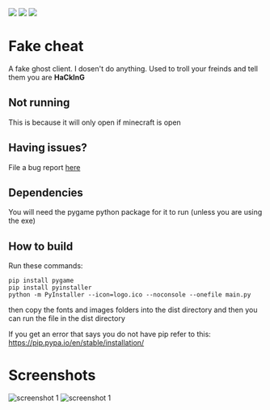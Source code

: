 ![](https://img.shields.io/github/issues/Garbg/fake-cheat) ![](https://img.shields.io/github/directory-file-count/Garbg/fake-cheat) ![](https://img.shields.io/github/license/Garbg/fake-cheat)
# Fake cheat
A fake ghost client. I dosen't do anything. Used to troll your freinds and tell them you are **HaCkInG** 

## Not running
This is because it will only open if minecraft is open

## Having issues?
File a bug report <a href="https://github.com/CloudyWhale/fake-cheat/issues">here</a>
## Dependencies
You will need the pygame python package for it to run (unless you are using the exe)

## How to build
Run these commands:
```
pip install pygame
pip install pyinstaller
python -m PyInstaller --icon=logo.ico --noconsole --onefile main.py
```
then copy the fonts and images folders into the dist directory and then you can run the file in the dist directory

If you get an error that says you do not have pip refer to this: https://pip.pypa.io/en/stable/installation/
# Screenshots
<img src="https://raw.githubusercontent.com/CloudyWhale/fake-cheat/master/screenshots/cleverclient1.png" alt="screenshot 1">
<img src="https://raw.githubusercontent.com/CloudyWhale/fake-cheat/master/screenshots/cleverclient2.png" alt="screenshot 1">
